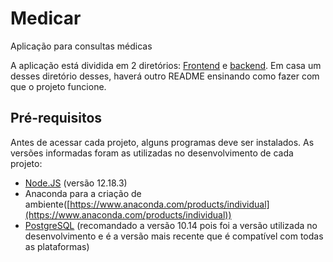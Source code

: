 # Medicar

Aplicação para consultas médicas

A aplicação está dividida em 2 diretórios: [Frontend](https://github.com/andebana1/medicar/tree/master/frontend) e [backend](https://github.com/andebana1/medicar/tree/master/backend). Em casa um desses diretório desses, haverá outro README ensinando como fazer com que o projeto funcione.

## Pré-requisitos

Antes de acessar cada projeto, alguns programas deve ser instalados. As versões informadas foram as utilizadas no desenvolvimento de cada projeto:

- [Node.JS](https://nodejs.org/download/release/v12.18.3/) (versão 12.18.3)
- Anaconda para a criação de ambiente([https://www.anaconda.com/products/individual](https://www.anaconda.com/products/individual))
 - [PostgreSQL](https://www.enterprisedb.com/downloads/postgres-postgresql-downloads) (recomandado a versão 10.14 pois foi a versão utilizada no desenvolvimento e é a versão mais recente que é compatível com todas as plataformas)